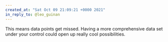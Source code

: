 ```yaml
---
created_at: "Sat Oct 09 21:09:21 +0000 2021"
in_reply_to: @leo_guinan
---
```


This means data points get missed. Having a more comprehensive data set under your control could open up really cool possibilities.